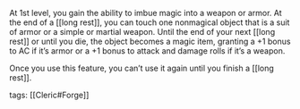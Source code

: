 At 1st level, you gain the ability to imbue magic into a weapon or armor. At the end of a [[long rest]], you can touch one nonmagical object that is a suit of armor or a simple or martial weapon. Until the end of your next [[long rest]] or until you die, the object becomes a magic item, granting a +1 bonus to AC if it’s armor or a +1 bonus to attack and damage rolls if it’s a weapon.

Once you use this feature, you can’t use it again until you finish a [[long rest]].

tags: [[Cleric#Forge]]